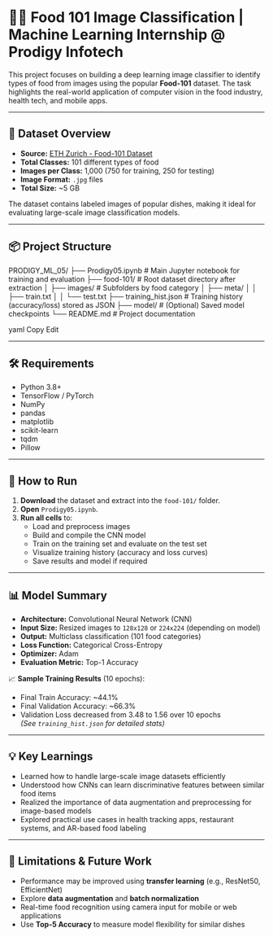 # 🍕🥗 Food 101 Image Classification | Machine Learning Internship @ Prodigy Infotech

This project focuses on building a deep learning image classifier to identify types of food from images using the popular **Food-101** dataset. The task highlights the real-world application of computer vision in the food industry, health tech, and mobile apps.

---

## 📁 Dataset Overview

- **Source:** [ETH Zurich - Food-101 Dataset](https://www.vision.ee.ethz.ch/datasets_extra/food-101/)
- **Total Classes:** 101 different types of food
- **Images per Class:** 1,000 (750 for training, 250 for testing)
- **Image Format:** `.jpg` files
- **Total Size:** ~5 GB

The dataset contains labeled images of popular dishes, making it ideal for evaluating large-scale image classification models.

---

## 📦 Project Structure

PRODIGY_ML_05/
├── Prodigy05.ipynb # Main Jupyter notebook for training and evaluation
├── food-101/ # Root dataset directory after extraction
│ ├── images/ # Subfolders by food category
│ ├── meta/
│ │ ├── train.txt
│ │ └── test.txt
├── training_hist.json # Training history (accuracy/loss) stored as JSON
├── model/ # (Optional) Saved model checkpoints
└── README.md # Project documentation

yaml
Copy
Edit

---

## 🛠️ Requirements

- Python 3.8+
- TensorFlow / PyTorch
- NumPy
- pandas
- matplotlib
- scikit-learn
- tqdm
- Pillow

---

## 🚀 How to Run

1. **Download** the dataset and extract into the `food-101/` folder.
2. **Open** `Prodigy05.ipynb`.
3. **Run all cells** to:
   - Load and preprocess images
   - Build and compile the CNN model
   - Train on the training set and evaluate on the test set
   - Visualize training history (accuracy and loss curves)
   - Save results and model if required

---

## 📊 Model Summary

- **Architecture:** Convolutional Neural Network (CNN)
- **Input Size:** Resized images to `128x128` or `224x224` (depending on model)
- **Output:** Multiclass classification (101 food categories)
- **Loss Function:** Categorical Cross-Entropy
- **Optimizer:** Adam
- **Evaluation Metric:** Top-1 Accuracy

📈 **Sample Training Results** (10 epochs):  
- Final Train Accuracy: ~44.1%  
- Final Validation Accuracy: ~66.3%  
- Validation Loss decreased from 3.48 to 1.56 over 10 epochs  
*(See `training_hist.json` for detailed stats)*

---

## 💡 Key Learnings

- Learned how to handle large-scale image datasets efficiently
- Understood how CNNs can learn discriminative features between similar food items
- Realized the importance of data augmentation and preprocessing for image-based models
- Explored practical use cases in health tracking apps, restaurant systems, and AR-based food labeling

---

## 🔬 Limitations & Future Work

- Performance may be improved using **transfer learning** (e.g., ResNet50, EfficientNet)
- Explore **data augmentation** and **batch normalization**
- Real-time food recognition using camera input for mobile or web applications
- Use **Top-5 Accuracy** to measure model flexibility for similar dishes
